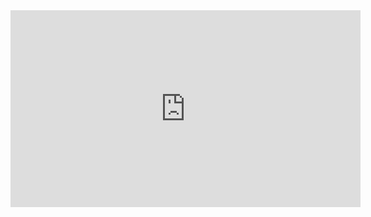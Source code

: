 
<iframe width="560" height="315" src="https://www.youtube.com/embed/WfL53todv90" frameborder="0" allow="accelerometer; autoplay; clipboard-write; encrypted-media; gyroscope; picture-in-picture" allowfullscreen></iframe>
